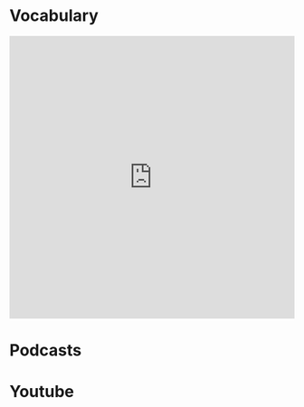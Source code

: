 Vocabulary
=========

<iframe src="https://quizlet.com/383324159/spell/embed?i=7u4xy&x=1jj1" height="500" width="100%" style="border:0"></iframe>

Podcasts
=======

Youtube
======
<!--stackedit_data:
eyJoaXN0b3J5IjpbMTI1ODM0MTIwMV19
-->